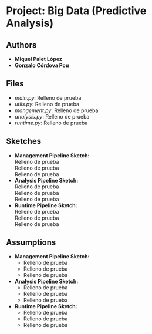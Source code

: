 # Project: Big Data (Predictive Analysis)

## Authors
* **Miquel Palet López**
* **Gonzalo Córdova Pou**

## Files
- _main.py_: Relleno de prueba
- _utils.py_: Relleno de prueba
- _mangement.py_: Relleno de prueba
- _analysis.py_: Relleno de prueba
- _runtime.py_: Relleno de prueba

## Sketches
  - **Management Pipeline Sketch:**
          <br> Relleno de prueba
          <br> Relleno de prueba
          <br> Relleno de prueba
  - **Analysis Pipeline Sketch:**
          <br> Relleno de prueba
          <br> Relleno de prueba
          <br> Relleno de prueba
  - **Runtime Pipeline Sketch:**
          <br> Relleno de prueba
          <br> Relleno de prueba
          <br> Relleno de prueba

## Assumptions
* **Management Pipeline Sketch:**
    - Relleno de prueba
    - Relleno de prueba
    - Relleno de prueba
* **Analysis Pipeline Sketch:**
    - Relleno de prueba
    - Relleno de prueba
    - Relleno de prueba
* **Runtime Pipeline Sketch:**
    - Relleno de prueba
    - Relleno de prueba
    - Relleno de prueba
